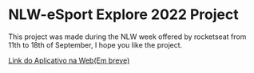 # NLW-eSport Explore 2022 Project

This project was made during the NLW week offered by rocketseat from 11th to 18th of September, I hope you like the project.

[Link do Aplicativo na Web(Em breve)](https://nlw-explore-2022-gabriel-santos.netlify.app)
